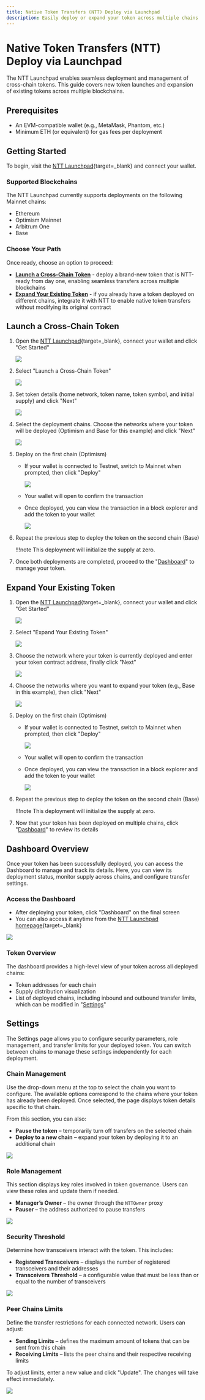 ```yaml
---
title: Native Token Transfers (NTT) Deploy via Launchpad
description: Easily deploy or expand your token across multiple chains using the NTT Launchpad.  
---
```


# Native Token Transfers (NTT) Deploy via Launchpad

The NTT Launchpad enables seamless deployment and management of cross-chain tokens. This guide covers new token launches and expansion of existing tokens across multiple blockchains.

## Prerequisites

 - An EVM-compatible wallet (e.g., MetaMask, Phantom, etc.)
 - Minimum ETH (or equivalent) for gas fees per deployment

## Getting Started

To begin, visit the [NTT Launchpad](){target=\_blank} and connect your wallet.

### Supported Blockchains

The NTT Launchpad currently supports deployments on the following Mainnet chains:

 - Ethereum
 - Optimism Mainnet
 - Arbitrum One
 - Base

### Choose Your Path

Once ready, choose an option to proceed:

 - [**Launch a Cross-Chain Token**](/docs/build/contract-integrations/native-token-transfers/deployment-process/evm-launchpad/#launch-a-cross-chain-token) - deploy a brand-new token that is NTT-ready from day one, enabling seamless transfers across multiple blockchains
 - [**Expand Your Existing Token**](/docs/build/contract-integrations/native-token-transfers/deployment-process/evm-launchpad/#expand-your-existing-token) - if you already have a token deployed on different chains, integrate it with NTT to enable native token transfers without modifying its original contract

## Launch a Cross-Chain Token

1. Open the [NTT Launchpad](){target=\_blank}, connect your wallet and click "Get Started"

    ![](/docs/images/build/contract-integrations/ntt/ntt-launchpad/ntt-launchpad-1.webp)
    
2. Select "Launch a Cross-Chain Token"

    ![](/docs/images/build/contract-integrations/ntt/ntt-launchpad/ntt-launchpad-2.webp)

3. Set token details (home network, token name, token symbol, and initial supply) and click "Next"

    ![](/docs/images/build/contract-integrations/ntt/ntt-launchpad/ntt-launchpad-3.webp)

4. Select the deployment chains. Choose the networks where your token will be deployed (Optimism and Base for this example) and click "Next"

    ![](/docs/images/build/contract-integrations/ntt/ntt-launchpad/ntt-launchpad-4.webp)

5. Deploy on the first chain (Optimism)
     - If your wallet is connected to Testnet, switch to Mainnet when prompted, then click "Deploy"

        ![](/docs/images/build/contract-integrations/ntt/ntt-launchpad/ntt-launchpad-5.webp)

     - Your wallet will open to confirm the transaction
     - Once deployed, you can view the transaction in a block explorer and add the token to your wallet

        ![](/docs/images/build/contract-integrations/ntt/ntt-launchpad/ntt-launchpad-6.webp)

6. Repeat the previous step to deploy the token on the second chain (Base)

    !!!note
        This deployment will initialize the supply at zero.

7. Once both deployments are completed, proceed to the "[Dashboard](/docs/build/contract-integrations/native-token-transfers/deployment-process/evm-launchpad/#dashboard-overview)" to manage your token.

## Expand Your Existing Token

1. Open the [NTT Launchpad](){target=\_blank}, connect your wallet and click "Get Started"

    ![](/docs/images/build/contract-integrations/ntt/ntt-launchpad/ntt-launchpad-1.webp)

2. Select "Expand Your Existing Token"

    ![](/docs/images/build/contract-integrations/ntt/ntt-launchpad/ntt-launchpad-7.webp)

3. Choose the network where your token is currently deployed and enter your token contract address, finally click "Next"

    ![](/docs/images/build/contract-integrations/ntt/ntt-launchpad/ntt-launchpad-8.webp)

4. Choose the networks where you want to expand your token (e.g., Base in this example), then click "Next"

    ![](/docs/images/build/contract-integrations/ntt/ntt-launchpad/ntt-launchpad-9.webp)

5. Deploy on the first chain (Optimism)
     - If your wallet is connected to Testnet, switch to Mainnet when prompted, then click "Deploy"

        ![](/docs/images/build/contract-integrations/ntt/ntt-launchpad/ntt-launchpad-5.webp)

     - Your wallet will open to confirm the transaction
     - Once deployed, you can view the transaction in a block explorer and add the token to your wallet

        ![](/docs/images/build/contract-integrations/ntt/ntt-launchpad/ntt-launchpad-6.webp)

6. Repeat the previous step to deploy the token on the second chain (Base)

    !!!note
        This deployment will initialize the supply at zero.

7. Now that your token has been deployed on multiple chains, click "[Dashboard](/docs/build/contract-integrations/native-token-transfers/deployment-process/evm-launchpad/#dashboard-overview)" to review its details

## Dashboard Overview

Once your token has been successfully deployed, you can access the Dashboard to manage and track its details. Here, you can view its deployment status, monitor supply across chains, and configure transfer settings.

### Access the Dashboard

 - After deploying your token, click "Dashboard" on the final screen
 - You can also access it anytime from the [NTT Launchpad homepage](){target=\_blank}

![](/docs/images/build/contract-integrations/ntt/ntt-launchpad/ntt-launchpad-10.webp)

### Token Overview

The dashboard provides a high-level view of your token across all deployed chains:

 - Token addresses for each chain
 - Supply distribution visualization
 - List of deployed chains, including inbound and outbound transfer limits, which can be modified in "[Settings](/docs/build/contract-integrations/native-token-transfers/deployment-process/evm-launchpad/#settings)"

## Settings

The Settings page allows you to configure security parameters, role management, and transfer limits for your deployed token. You can switch between chains to manage these settings independently for each deployment.

### Chain Management

Use the drop-down menu at the top to select the chain you want to configure. The available options correspond to the chains where your token has already been deployed. Once selected, the page displays token details specific to that chain.

From this section, you can also:

 - **Pause the token** – temporarily turn off transfers on the selected chain
 - **Deploy to a new chain** – expand your token by deploying it to an additional chain

![](/docs/images/build/contract-integrations/ntt/ntt-launchpad/ntt-launchpad-11.webp)

### Role Management

This section displays key roles involved in token governance. Users can view these roles and update them if needed.

 - **Manager’s Owner** – the owner through the `NTTOwner` proxy
 - **Pauser** – the address authorized to pause transfers

![](/docs/images/build/contract-integrations/ntt/ntt-launchpad/ntt-launchpad-12.webp)

### Security Threshold

Determine how transceivers interact with the token. This includes:

 - **Registered Transceivers** – displays the number of registered transceivers and their addresses
 - **Transceivers Threshold** – a configurable value that must be less than or equal to the number of transceivers

![](/docs/images/build/contract-integrations/ntt/ntt-launchpad/ntt-launchpad-13.webp)

### Peer Chains Limits

Define the transfer restrictions for each connected network. Users can adjust:

 - **Sending Limits** – defines the maximum amount of tokens that can be sent from this chain
 - **Receiving Limits** – lists the peer chains and their respective receiving limits

To adjust limits, enter a new value and click "Update". The changes will take effect immediately.

![](/docs/images/build/contract-integrations/ntt/ntt-launchpad/ntt-launchpad-14.webp)